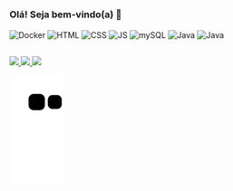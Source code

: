 ### Olá! Seja bem-vindo(a) 👋

  

<div>
<img align="center" alt="Docker" height="30" width="40" src="https://cdn.jsdelivr.net/gh/devicons/devicon/icons/docker/docker-plain-wordmark.svg" />
  
<img align="center" alt="HTML" height="30" width="40" src="https://cdn.jsdelivr.net/gh/devicons/devicon/icons/html5/html5-plain.svg" />  

<img align="center" alt="CSS" height="30" width="40" src="https://cdn.jsdelivr.net/gh/devicons/devicon/icons/css3/css3-plain.svg" />

<img align="center" alt="JS" height="30" width="40" src="https://cdn.jsdelivr.net/gh/devicons/devicon/icons/javascript/javascript-plain.svg" />

<img align="center" alt="mySQL" height="30" width="40" src="https://cdn.jsdelivr.net/gh/devicons/devicon/icons/mysql/mysql-plain.svg" />
  
<img align="center" alt="Java" height="30" width="40" src="https://cdn.jsdelivr.net/gh/devicons/devicon/icons/java/java-plain-wordmark.svg" />

<img align="center" alt="Java" height="30" width="40" src="https://cdn.jsdelivr.net/gh/devicons/devicon/icons/python/python-original-wordmark.svg" />
</div>

##

<div>
<a href="mailto: rickdev.contato@gmail.com" target="_blank"><img src="https://img.shields.io/badge/Gmail-D14836?style=for-the-badge&logo=gmail&logoColor=white">
<a href="https://www.instagram.com/rick.stt/" target="_blank"><img src="https://img.shields.io/badge/Instagram-E4405F?style=for-the-badge&logo=instagram&logoColor=white">
<a href="" target="_blank"><img src="https://img.shields.io/badge/LinkedIn-0077B5?style=for-the-badge&logo=linkedin&logoColor=white">


</div>

![Snake animation](https://github.com/rickstt/rickstt/blob/output/github-contribution-grid-snake.svg)
